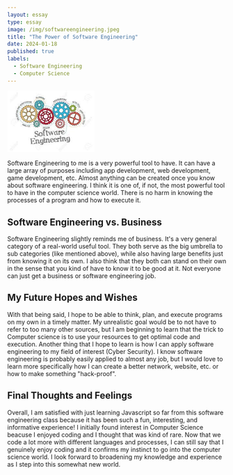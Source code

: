 ```yaml
---
layout: essay
type: essay
image: /img/softwareengineering.jpeg
title: "The Power of Software Engineering"
date: 2024-01-18
published: true
labels:
  - Software Engineering
  - Computer Science
---
```


<img width="200px" class="rounded float-start pe-4" src="../img/softwareengineering.jpeg">

Software Engineering to me is a very powerful tool to have. It can have a large array of purposes including app development, web development, game development, etc. Almost anything can be created once you know about software engineering. I think it is one of, if not, the most powerful tool to have in the computer science world. There is no harm in knowing the processes of a program and how to execute it.

## Software Engineering vs. Business

Software Engineering slightly reminds me of business. It's a very general category of a real-world useful tool. They both serve as the big umbrella to sub categories (like mentioned above), while also having large benefits just from knowing it on its own. I also think that they both can stand on their own in the sense that you kind of have to know it to be good at it. Not everyone can just get a business or software engineering job.

## My Future Hopes and Wishes

With that being said, I hope to be able to think, plan, and execute programs on my own in a timely matter. My unrealistic goal would be to not have to refer to too many other sources, but I am beginning to learn that the trick to Computer science is to use your resources to get optimal code and execution. Another thing that I hope to learn is how I can apply software engineering to my field of interest (Cyber Security). I know software engineering is probably easily applied to almost any job, but I would love to learn more specifically how I can create a better network, website, etc. or how to make something "hack-proof". 

## Final Thoughts and Feelings

Overall, I am satisfied with just learning Javascript so far from this software engineering class because it has been such a fun, interesting, and informative experience! I initially found interest in Computer Science beacuse I enjoyed coding and I thought that was kind of rare. Now that we code a lot more with different languages and processes, I can still say that I genuinely enjoy coding and it confirms my instinct to go into the computer science world. I look forward to broadening my knowledge and experience as I step into this somewhat new world.
